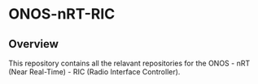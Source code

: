 # ONOS-nRT-RIC

## Overview

This repository contains all the relavant repositories for the ONOS - nRT (Near Real-Time) - RIC (Radio Interface Controller).

